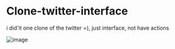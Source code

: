 # Clone-twitter-interface
i did'it one clone of the twitter =), just interface, not have actions

![image](https://user-images.githubusercontent.com/86208458/215270461-2eb538a0-5622-40d1-b95e-7cd8842fd249.png)
